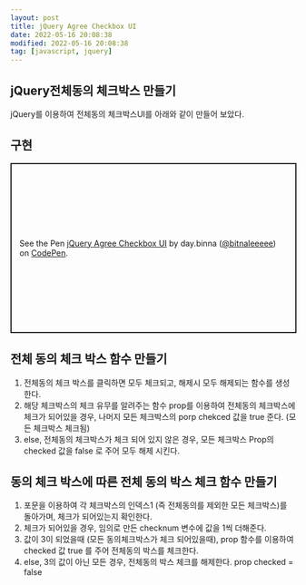 ```yaml
---
layout: post
title: jQuery Agree Checkbox UI
date: 2022-05-16 20:08:38
modified: 2022-05-16 20:08:38
tag: [javascript, jquery]
---
```


## jQuery전체동의 체크박스 만들기
jQuery를 이용하여 전체동의 체크박스UI를 아래와 같이 만들어 보았다.

## 구현
<p class="codepen" data-height="300" data-default-tab="html,result" data-slug-hash="xxzBdBd" data-user="bitnaleeeee" style="height: 300px; box-sizing: border-box; display: flex; align-items: center; justify-content: center; border: 2px solid; margin: 1em 0; padding: 1em;">
  <span>See the Pen <a href="https://codepen.io/bitnaleeeee/pen/xxzBdBd">
  jQuery Agree Checkbox UI</a> by day.binna (<a href="https://codepen.io/bitnaleeeee">@bitnaleeeee</a>)
  on <a href="https://codepen.io">CodePen</a>.</span>
</p>
<script async src="https://cpwebassets.codepen.io/assets/embed/ei.js"></script>

## 전체 동의 체크 박스 함수 만들기
1. 전체동의 체크 박스를 클릭하면 모두 체크되고, 해제시 모두 해제되는 함수를 생성한다.
2. 해당 체크박스의 체크 유무를 알려주는 함수 prop를 이용하여 전체동의 체크박스에 체크가 되어있을 경우, 나머지 모든 체크박스의 porp chekced 값을 true 준다. (모든 체크박스 체크됨)
3. else, 전체동의 체크박스가 체크 되어 있지 않은 경우, 모든 체크박스 Prop의 checked 값을 false 로 주어 모두 해제 시킨다.

## 동의 체크 박스에 따른 전체 동의 박스 체크 함수 만들기
1. 포문을 이용하여 각 체크박스의 인덱스1 (즉 전체동의를 제외한 모든 체크박스)를 돌아가며, 체크가 되어있는지 확인한다.
2. 체크가 되어있을 경우, 임의로 만든 checknum 변수에 값을 1씩 더해준다.
3. 값이 3이 되었을때 (모든 동의체크박스가 체크 되어있을때), prop 함수를 이용하여 checked 값 true 를 주어 전체동의 박스를 체크한다.
4. else, 3의 값이 아닌 모든 경우, 전체동의 박스 체크를 해제한다. prop checked = false
